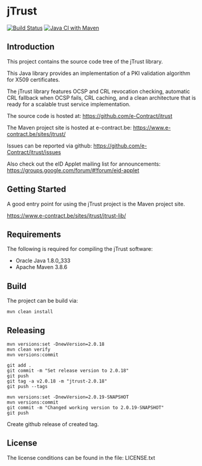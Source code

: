 # jTrust

[![Build Status](https://travis-ci.com/Corilus/jtrust.svg?branch=master)](https://travis-ci.com/Corilus/jtrust)
[![Java CI with Maven](https://github.com/Corilus/jtrust/actions/workflows/maven.yml/badge.svg)](https://github.com/Corilus/jtrust/actions/workflows/maven.yml)

## Introduction

This project contains the source code tree of the jTrust library.

This Java library provides an implementation of a PKI validation algorithm for X509 certificates.

The jTrust library features OCSP and CRL revocation checking, automatic CRL fallback when OCSP fails, CRL caching, and a clean architecture that is ready for a scalable trust service implementation.

The source code is hosted at: https://github.com/e-Contract/jtrust

The Maven project site is hosted at e-contract.be: https://www.e-contract.be/sites/jtrust/

Issues can be reported via github: https://github.com/e-Contract/jtrust/issues

Also check out the eID Applet mailing list for announcements: https://groups.google.com/forum/#!forum/eid-applet


## Getting Started

A good entry point for using the jTrust project is the Maven project site.

https://www.e-contract.be/sites/jtrust/jtrust-lib/


## Requirements

The following is required for compiling the jTrust software:
* Oracle Java 1.8.0_333
* Apache Maven 3.8.6


## Build

The project can be build via:

```shell
mvn clean install
```

## Releasing

```
mvn versions:set -DnewVersion=2.0.18
mvn clean verify
mvn versions:commit

git add .
git commit -m "Set release version to 2.0.18"
git push
git tag -a v2.0.18 -m "jtrust-2.0.18"
git push --tags

mvn versions:set -DnewVersion=2.0.19-SNAPSHOT
mvn versions:commit
git commit -m "Changed working version to 2.0.19-SNAPSHOT"
git push
```

Create github release of created tag.

## License

The license conditions can be found in the file: LICENSE.txt
